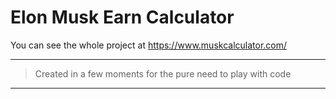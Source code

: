 # Elon Musk Earn Calculator
You can see the whole project at https://www.muskcalculator.com/
___
> Created in a few moments for the pure need to play with code
___
